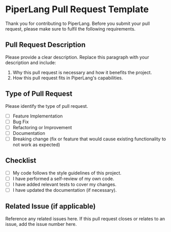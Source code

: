 # PiperLang Pull Request Template

Thank you for contributing to PiperLang. Before you submit your pull request, please make sure to fulfil the following requirements.

## Pull Request Description
Please provide a clear description. Replace this paragraph with your description and include:

1. Why this pull request is necessary and how it benefits the project.
2. How this pull request fits in PiperLang's capabilities.

## Type of Pull Request
Please identify the type of pull request.

- [ ] Feature Implementation
- [ ] Bug Fix
- [ ] Refactoring or Improvement
- [ ] Documentation
- [ ] Breaking change (fix or feature that would cause existing functionality to not work as expected)

## Checklist

- [ ] My code follows the style guidelines of this project.
- [ ] I have performed a self-review of my own code.
- [ ] I have added relevant tests to cover my changes.
- [ ] I have updated the documentation (if necessary).

## Related Issue (if applicable)
Reference any related issues here. If this pull request closes or relates to an issue, add the issue number here.
